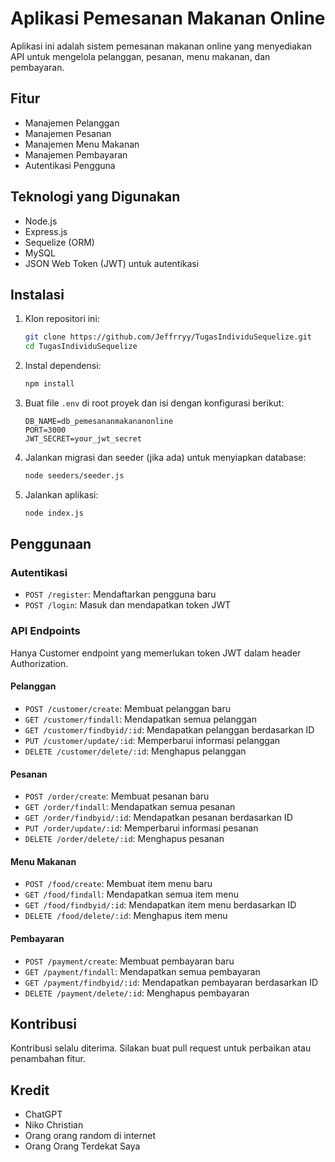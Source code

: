 <!-- # Tugas Individu Sequelize

## Deskripsi
Proyek ini adalah aplikasi manajemen pesanan makanan yang dibangun menggunakan Node.js dan Sequelize sebagai ORM untuk berinteraksi dengan database MySQL. Aplikasi ini memungkinkan pengguna untuk mengelola pelanggan, pesanan, menu makanan, dan pembayaran.

## Fitur
- **Manajemen Pelanggan**: Tambah, lihat, perbarui, dan hapus pelanggan.
- **Manajemen Pesanan**: Buat, lihat, perbarui, dan hapus pesanan.
- **Manajemen Menu Makanan**: Tambah, lihat, perbarui, dan hapus item menu.
- **Manajemen Pembayaran**: Buat, lihat, dan hapus pembayaran.

## Struktur Proyek

.
├── controller
│ ├── customerController.js
│ ├── foodItemController.js
│ ├── listMenuController.js
│ ├── orderController.js
│ ├── paymentController.js
│ └── ...
├── models
│ ├── association.js
│ ├── customerModel.js
│ ├── foodItemModel.js
│ ├── listMenuModel.js
│ ├── orderModel.js
│ ├── paymentModel.js
│ └── ...
├── routes
│ ├── customerRoute.js
│ ├── foodItemRoute.js
│ ├── listMenuRoute.js
│ ├── orderRoute.js
│ ├── paymentRoute.js
│ └── ...
├── seeders
│ └── seeder.js
├── utils
│ └── connection.js
├── index.js
├── .gitignore
└── package-lock.json

## Instalasi
1. Clone repositori ini.
2. Jalankan `npm install` untuk menginstal semua dependensi.
3. Buat file `.env` dan atur variabel berikut:
   ```
   DB_NAME=nama_database
   PORT=3000
   ```
4. Jalankan migrasi dan seeder (jika ada) untuk menyiapkan database:
   ```bash
   node seeders/seeder.js
   ```
5. Jalankan aplikasi:
   ```bash
   node index.js
   ```

## Penggunaan
- **API Endpoints**:
  - Pelanggan:
    - `POST /customer/create`: Membuat pelanggan baru.
    - `GET /customer/find`: Mendapatkan semua pelanggan.
    - `GET /customer/findbyid/:id`: Mendapatkan pelanggan berdasarkan ID.
    - `PUT /customer/update/:id`: Memperbarui informasi pelanggan.
    - `DELETE /customer/delete/:id`: Menghapus pelanggan.
  
  - Pesanan:
    - `POST /order/create`: Membuat pesanan baru.
    - `GET /order/findall`: Mendapatkan semua pesanan.
    - `GET /order/findbyid/:id`: Mendapatkan pesanan berdasarkan ID.
    - `PUT /order/update/:id`: Memperbarui informasi pesanan.
    - `DELETE /order/delete/:id`: Menghapus pesanan.

  - Menu Makanan:
    - `POST /food/create`: Membuat item menu baru.
    - `GET /food/findall`: Mendapatkan semua item menu.
    - `GET /food/findbyid/:id`: Mendapatkan item menu berdasarkan ID.
    - `DELETE /food/delete/:id`: Menghapus item menu.

  - Pembayaran:
    - `POST /payment/create`: Membuat pembayaran baru.
    - `GET /payment/findall`: Mendapatkan semua pembayaran.
    - `GET /payment/findbyid/:id`: Mendapatkan pembayaran berdasarkan ID.
    - `DELETE /payment/delete/:id`: Menghapus pembayaran.

## Credit

chatGpt,
Niko Christian(diri saya),
para penyelamat random di ,google,
        :)

 -->

# Aplikasi Pemesanan Makanan Online

Aplikasi ini adalah sistem pemesanan makanan online yang menyediakan API untuk mengelola pelanggan, pesanan, menu makanan, dan pembayaran.

## Fitur

- Manajemen Pelanggan
- Manajemen Pesanan
- Manajemen Menu Makanan
- Manajemen Pembayaran
- Autentikasi Pengguna

## Teknologi yang Digunakan

- Node.js
- Express.js
- Sequelize (ORM)
- MySQL
- JSON Web Token (JWT) untuk autentikasi

## Instalasi

1. Klon repositori ini:
   ```bash
   git clone https://github.com/Jeffrryy/TugasIndividuSequelize.git
   cd TugasIndividuSequelize
   ```

2. Instal dependensi:
   ```bash
   npm install
   ```

3. Buat file `.env` di root proyek dan isi dengan konfigurasi berikut:
   ```
   DB_NAME=db_pemesananmakananonline
   PORT=3000
   JWT_SECRET=your_jwt_secret
   ```

4. Jalankan migrasi dan seeder (jika ada) untuk menyiapkan database:
   ```bash
   node seeders/seeder.js
   ```

5. Jalankan aplikasi:
   ```bash
   node index.js
   ```

## Penggunaan

### Autentikasi

- `POST /register`: Mendaftarkan pengguna baru
- `POST /login`: Masuk dan mendapatkan token JWT

### API Endpoints

Hanya Customer endpoint yang memerlukan token JWT dalam header Authorization.

#### Pelanggan
- `POST /customer/create`: Membuat pelanggan baru
- `GET /customer/findall`: Mendapatkan semua pelanggan
- `GET /customer/findbyid/:id`: Mendapatkan pelanggan berdasarkan ID
- `PUT /customer/update/:id`: Memperbarui informasi pelanggan
- `DELETE /customer/delete/:id`: Menghapus pelanggan

#### Pesanan
- `POST /order/create`: Membuat pesanan baru
- `GET /order/findall`: Mendapatkan semua pesanan
- `GET /order/findbyid/:id`: Mendapatkan pesanan berdasarkan ID
- `PUT /order/update/:id`: Memperbarui informasi pesanan
- `DELETE /order/delete/:id`: Menghapus pesanan

#### Menu Makanan
- `POST /food/create`: Membuat item menu baru
- `GET /food/findall`: Mendapatkan semua item menu
- `GET /food/findbyid/:id`: Mendapatkan item menu berdasarkan ID
- `DELETE /food/delete/:id`: Menghapus item menu

#### Pembayaran
- `POST /payment/create`: Membuat pembayaran baru
- `GET /payment/findall`: Mendapatkan semua pembayaran
- `GET /payment/findbyid/:id`: Mendapatkan pembayaran berdasarkan ID
- `DELETE /payment/delete/:id`: Menghapus pembayaran

## Kontribusi

Kontribusi selalu diterima. Silakan buat pull request untuk perbaikan atau penambahan fitur.


## Kredit

- ChatGPT
- Niko Christian
- Orang orang random di internet
- Orang Orang Terdekat Saya
